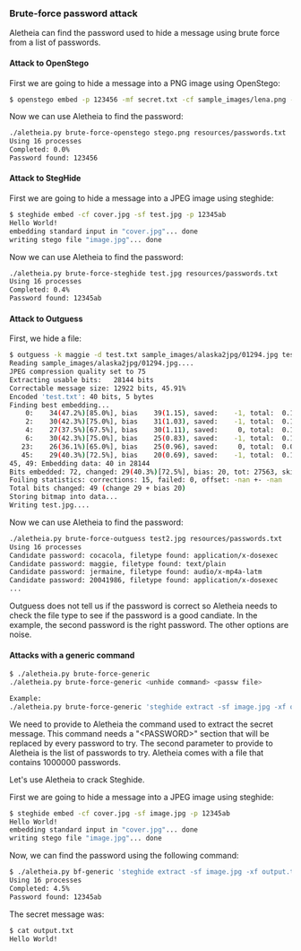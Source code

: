 
### Brute-force password attack

Aletheia can find the password used to hide a message using brute force from a list of passwords. 




#### Attack to OpenStego

First we are going to hide a message into a PNG image using OpenStego:

```bash
$ openstego embed -p 123456 -mf secret.txt -cf sample_images/lena.png -sf stego.png
```

Now we can use Aletheia to find the password:

```bash
./aletheia.py brute-force-openstego stego.png resources/passwords.txt 
Using 16 processes
Completed: 0.0%    
Password found: 123456
```





#### Attack to StegHide

First we are going to hide a message into a JPEG image using steghide:

```bash
$ steghide embed -cf cover.jpg -sf test.jpg -p 12345ab
Hello World!
embedding standard input in "cover.jpg"... done
writing stego file "image.jpg"... done
```

Now we can use Aletheia to find the password:

```bash
./aletheia.py brute-force-steghide test.jpg resources/passwords.txt 
Using 16 processes
Completed: 0.4%    
Password found: 12345ab
```


#### Attack to Outguess

First, we hide a file:

```bash
$ outguess -k maggie -d test.txt sample_images/alaska2jpg/01294.jpg test.jpg
Reading sample_images/alaska2jpg/01294.jpg....
JPEG compression quality set to 75
Extracting usable bits:   28144 bits
Correctable message size: 12922 bits, 45.91%
Encoded 'test.txt': 40 bits, 5 bytes
Finding best embedding...
    0:    34(47.2%)[85.0%], bias    39(1.15), saved:    -1, total:  0.12%
    2:    30(42.3%)[75.0%], bias    31(1.03), saved:    -1, total:  0.11%
    4:    27(37.5%)[67.5%], bias    30(1.11), saved:     0, total:  0.10%
    6:    30(42.3%)[75.0%], bias    25(0.83), saved:    -1, total:  0.11%
   23:    26(36.1%)[65.0%], bias    25(0.96), saved:     0, total:  0.09%
   45:    29(40.3%)[72.5%], bias    20(0.69), saved:    -1, total:  0.10%
45, 49: Embedding data: 40 in 28144
Bits embedded: 72, changed: 29(40.3%)[72.5%], bias: 20, tot: 27563, skip: 27491
Foiling statistics: corrections: 15, failed: 0, offset: -nan +- -nan
Total bits changed: 49 (change 29 + bias 20)
Storing bitmap into data...
Writing test.jpg....
```

Now we can use Aletheia to find the password:

```bash
./aletheia.py brute-force-outguess test2.jpg resources/passwords.txt                                                                                              
Using 16 processes                                                                                        
Candidate password: cocacola, filetype found: application/x-dosexec                                       
Candidate password: maggie, filetype found: text/plain                                                    
Candidate password: jermaine, filetype found: audio/x-mp4a-latm                                           
Candidate password: 20041986, filetype found: application/x-dosexec                                       
...

```

Outguess does not tell us if the password is correct so Aletheia needs to check
the file type to see if the password is a good candiate. In the example, the
second password is the right password. The other options are noise.



#### Attacks with a generic command

```bash
$ ./aletheia.py brute-force-generic
./aletheia.py brute-force-generic <unhide command> <passw file>

Example:
./aletheia.py brute-force-generic 'steghide extract -sf image.jpg -xf output.txt -p <PASSWORD> -f' resources/passwords.txt

```

We need to provide to Aletheia the command used to extract the secret message. This command needs a "&lt;PASSWORD&gt;" section that will be replaced by every password to try. The second parameter to provide to Aletheia is the list of passwords to try. Aletheia comes with a file that contains 1000000 passwords.

Let's use Aletheia to crack Steghide. 


First we are going to hide a message into a JPEG image using steghide:

```bash
$ steghide embed -cf cover.jpg -sf image.jpg -p 12345ab
Hello World!
embedding standard input in "cover.jpg"... done
writing stego file "image.jpg"... done
```

Now, we can find the password using the following command:

```bash
$ ./aletheia.py bf-generic 'steghide extract -sf image.jpg -xf output.txt -p <PASSWORD> -f' resources/passwords.txt
Using 16 processes
Completed: 4.5%    
Password found: 12345ab
```

The secret message was:

```bash
$ cat output.txt
Hello World!
```



